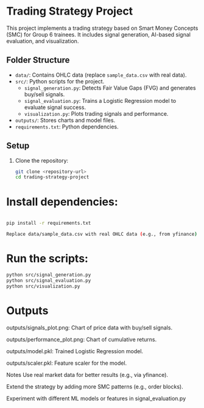 # Trading Strategy Project

This project implements a trading strategy based on Smart Money Concepts (SMC) for Group 6 trainees. It includes signal generation, AI-based signal evaluation, and visualization.

## Folder Structure

- `data/`: Contains OHLC data (replace `sample_data.csv` with real data).
- `src/`: Python scripts for the project.
  - `signal_generation.py`: Detects Fair Value Gaps (FVG) and generates buy/sell signals.
  - `signal_evaluation.py`: Trains a Logistic Regression model to evaluate signal success.
  - `visualization.py`: Plots trading signals and performance.
- `outputs/`: Stores charts and model files.
- `requirements.txt`: Python dependencies.

## Setup

1. Clone the repository:
   ```bash
   git clone <repository-url>
   cd trading-strategy-project
   ```

# Install dependencies:
```bash

pip install -r requirements.txt

Replace data/sample_data.csv with real OHLC data (e.g., from yfinance).
```

# Run the scripts:
```bash
python src/signal_generation.py
python src/signal_evaluation.py
python src/visualization.py
```

# Outputs
outputs/signals_plot.png: Chart of price data with buy/sell signals.

outputs/performance_plot.png: Chart of cumulative returns.

outputs/model.pkl: Trained Logistic Regression model.

outputs/scaler.pkl: Feature scaler for the model.

Notes
Use real market data for better results (e.g., via yfinance).

Extend the strategy by adding more SMC patterns (e.g., order blocks).

Experiment with different ML models or features in signal_evaluation.py

